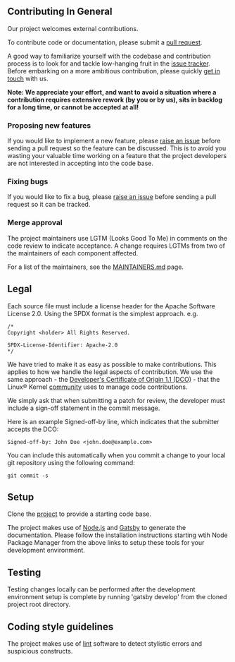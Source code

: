 ## Contributing In General

Our project welcomes external contributions.

To contribute code or documentation, please submit a [pull request](https://github.com/merative/acd-containers/pulls).

A good way to familiarize yourself with the codebase and contribution process is
to look for and tackle low-hanging fruit in the [issue tracker](https://github.com/merative/acd-containers/issues).
Before embarking on a more ambitious contribution, please quickly [get in touch](#communication) with us.

**Note: We appreciate your effort, and want to avoid a situation where a contribution
requires extensive rework (by you or by us), sits in backlog for a long time, or
cannot be accepted at all!**

### Proposing new features

If you would like to implement a new feature, please [raise an issue](https://github.com/merative/acd-containers/issues)
before sending a pull request so the feature can be discussed. This is to avoid
you wasting your valuable time working on a feature that the project developers
are not interested in accepting into the code base.

### Fixing bugs

If you would like to fix a bug, please [raise an issue](https://github.com/merative/acd-containers/issues) before sending a
pull request so it can be tracked.

### Merge approval

The project maintainers use LGTM (Looks Good To Me) in comments on the code
review to indicate acceptance. A change requires LGTMs from two of the
maintainers of each component affected.

For a list of the maintainers, see the [MAINTAINERS.md](MAINTAINERS.md) page.

## Legal

Each source file must include a license header for the Apache
Software License 2.0. Using the SPDX format is the simplest approach.
e.g.

```
/*
Copyright <holder> All Rights Reserved.

SPDX-License-Identifier: Apache-2.0
*/
```

We have tried to make it as easy as possible to make contributions. This
applies to how we handle the legal aspects of contribution. We use the
same approach - the [Developer's Certificate of Origin 1.1 (DCO)](https://github.com/hyperledger/fabric/blob/master/docs/source/DCO1.1.txt) - that the Linux® Kernel [community](https://elinux.org/Developer_Certificate_Of_Origin)
uses to manage code contributions.

We simply ask that when submitting a patch for review, the developer
must include a sign-off statement in the commit message.

Here is an example Signed-off-by line, which indicates that the
submitter accepts the DCO:

```
Signed-off-by: John Doe <john.doe@example.com>
```

You can include this automatically when you commit a change to your
local git repository using the following command:

```
git commit -s
```

## Setup

Clone the [project](https://github.com/merative/acd-containers) to provide a starting code base.

The project makes use of [Node.js](https://nodejs.org/en/) and [Gatsby](https://www.gatsbyjs.com/docs/) to generate the documentation.
Please follow the installation instructions starting wtih Node Package Manager from the above links to setup these tools for your development environment.

## Testing

Testing changes locally can be performed after the development environment setup is complete by running 'gatsby develop' from the cloned project root directory.

## Coding style guidelines

The project makes use of [lint](https://eslint.org/) software to detect stylistic errors and suspicious constructs.
